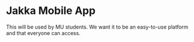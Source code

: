 # Jakka Mobile App
This will be used by MU students. We want it to be an easy-to-use platform and that everyone can access.